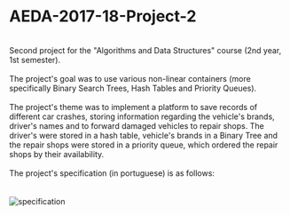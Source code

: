 # AEDA-2017-18-Project-2

</br>Second project for the "Algorithms and Data Structures" course (2nd year, 1st semester).
</br></br>
The project's goal was to use various non-linear containers (more specifically Binary Search Trees, Hash Tables and Priority Queues). 
</br></br>
The project's theme was to implement a platform to save records of different car crashes, storing information regarding the vehicle's brands, driver's names and to forward damaged vehicles to repair shops. The driver's were stored in a hash table, vehicle's brands in a Binary Tree and the repair shops were stored in a priority queue, which ordered the repair shops by their availability.
</br></br>
The project's specification (in portuguese) is as follows:
</br></br></br>
![specification](https://user-images.githubusercontent.com/25830462/35013409-30e9403e-fb05-11e7-9242-8a55832def42.png)
